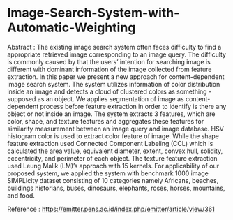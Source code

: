 # Image-Search-System-with-Automatic-Weighting
Abstract : The existing image search system often faces difficulty to find a appropriate retrieved image corresponding to an image query. The difficulty is commonly caused by that the users’ intention for searching image is different with dominant information of the image collected from feature extraction. In this paper we present a new approach for content-dependent image search system. The system utilizes information of color distribution inside an image and detects a cloud of clustered colors as something - supposed as an object. We applies segmentation of image as content-dependent process before feature extraction in order to identify is there any object or not inside an image. The system extracts 3 features, which are color, shape, and texture features and aggregates these features for similarity measurement between an image query and image database. HSV histogram color is used to extract color feature of image. While the shape feature extraction used Connected Component Labeling (CCL) which is calculated the area value, equivalent diameter, extent, convex hull, solidity, eccentricity, and perimeter of each object. The texture feature extraction used Leung Malik (LM)’s approach with 15 kernels.  For applicability of our proposed system, we applied the system with benchmark 1000 image SIMPLIcity dataset consisting of 10 categories namely Africans, beaches, buildings historians, buses, dinosaurs, elephants, roses, horses, mountains, and food. 


Reference : https://emitter.pens.ac.id/index.php/emitter/article/view/361
